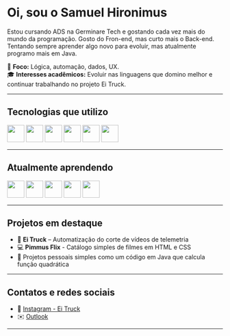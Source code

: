 # Oi, sou o Samuel Hironimus

Estou cursando ADS na Germinare Tech e gostando cada vez mais do mundo da programação. Gosto do Fron-end, mas curto mais o Back-end. Tentando sempre aprender algo novo para evoluir, mas atualmente programo mais em Java.

🎯 **Foco:** Lógica, automação, dados, UX.  
🎓 **Interesses acadêmicos:** Evoluir nas linguagens que domino melhor e continuar trabalhando no projeto Ei Truck.

---

## Tecnologias que utilizo

<img src="https://cdn.jsdelivr.net/gh/devicons/devicon/icons/python/python-original.svg" width="40"/> <img src="https://cdn.jsdelivr.net/gh/devicons/devicon/icons/java/java-original.svg" width="40"/> <img src="https://cdn.jsdelivr.net/gh/devicons/devicon/icons/html5/html5-original.svg" width="40"/> <img src="https://cdn.jsdelivr.net/gh/devicons/devicon/icons/css3/css3-original.svg" width="40"/> <img src="https://cdn.jsdelivr.net/gh/devicons/devicon/icons/postgresql/postgresql-original.svg" width="40"/> <img src="https://cdn.jsdelivr.net/gh/devicons/devicon@latest/icons/figma/figma-original.svg" width="40"/>

---

## Atualmente aprendendo

<img src="https://cdn.jsdelivr.net/gh/devicons/devicon/icons/linux/linux-original.svg" width="40"/> <img src="https://cdn.jsdelivr.net/gh/devicons/devicon@latest/icons/git/git-original.svg" width="40"/> <img src="https://cdn.jsdelivr.net/gh/devicons/devicon@latest/icons/github/github-original.svg" width="40"/> <img src="https://cdn.jsdelivr.net/gh/devicons/devicon/icons/javascript/javascript-original.svg" width="40"/> <img src="https://cdn.jsdelivr.net/gh/devicons/devicon/icons/jupyter/jupyter-original.svg" width="40"/> 

---

## Projetos em destaque
- 🔧 **Ei Truck** – Automatização do corte de vídeos de telemetria
- 💻 **Pimmus Flix** - Catálogo simples de filmes em HTML e CSS
- 🧪 Projetos pessoais simples como um código em Java que calcula função quadrática

---

## Contatos e redes sociais

- 📸 [Instagram - Ei Truck](https://www.instagram.com/eitruck)
- ✉️ [Outlook](samuel.hironimus@germinare.org.br)

---

